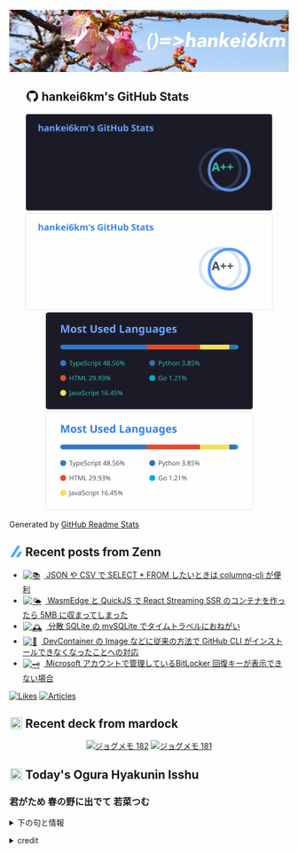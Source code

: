 <p align="center">

![()=>hankei6km](assets/images/header2.jpg)

</p>

<h2>
<img width="24" height="24" style="height:1em;width:1em;margin:0 0.05em 0 0.1em;vertical-align:-0.1em;"
 src="assets/images/github-dark.svg#gh-dark-mode-only" />
<img width="24" height="24" style="height:1em;width:1em;margin:0 0.05em 0 0.1em;vertical-align:-0.1em;"
 src="assets/images/github-light.svg#gh-light-mode-only" />
hankei6km's GitHub Stats
</h2>

<p align="center">

<img width="446" alt="hankei6km's GitHub stats" src="assets/images/stats-dark.svg#gh-dark-mode-only">
<img width="446" alt="hankei6km's GitHub stats" src="assets/images/stats-light.svg#gh-light-mode-only">
<img width="375" alt="Top Langs" src="assets/images/top-langs-dark.svg#gh-dark-mode-only">
<img width="375" alt="Top Langs" src="assets/images/top-langs-light.svg#gh-light-mode-only">

</p>

Generated by [GitHub Readme Stats](https://github.com/anuraghazra/github-readme-stats)

<h2>
<img width="24" height="24" style="width:1em; height:1em; margin: 0 .05em 0 .1em; vertical-align: -0.1em;" src="assets/images/zenn.svg">
Recent posts from Zenn
</h2>

<ul><li><a href="https://zenn.dev/hankei6km/articles/select-from-json-csv-by-using-columnq-cli"><img style="width:1.1em; height:1.1em; margin: 0 .5em 0 .1em; vertical-align: -0.1em;" width="18" height="18" alt="📚" src="https://twemoji.maxcdn.com/v/13.1.0/72x72/1f4da.png"> JSON や CSV で SELECT * FROM したいときは columnq-cli が便利</a></li><li><a href="https://zenn.dev/hankei6km/articles/react-streaming-ssr-in-wasmedge-quickjs"><img style="width:1.1em; height:1.1em; margin: 0 .5em 0 .1em; vertical-align: -0.1em;" width="18" height="18" alt="🌤️" src="https://twemoji.maxcdn.com/v/13.1.0/72x72/1f324.png"> WasmEdge と QuickJS で React Streaming SSR のコンテナを作ったら 5MB に収まってしまった</a></li><li><a href="https://zenn.dev/hankei6km/articles/time-travel-in-mvsqlite"><img style="width:1.1em; height:1.1em; margin: 0 .5em 0 .1em; vertical-align: -0.1em;" width="18" height="18" alt="🕰️" src="https://twemoji.maxcdn.com/v/13.1.0/72x72/1f570.png"> 分散 SQLite の mvSQLite でタイムトラベルにおねがい</a></li><li><a href="https://zenn.dev/hankei6km/articles/install-gh-cli-from-release"><img style="width:1.1em; height:1.1em; margin: 0 .5em 0 .1em; vertical-align: -0.1em;" width="18" height="18" alt="🧰" src="https://twemoji.maxcdn.com/v/13.1.0/72x72/1f9f0.png"> DevContainer の Image などに従来の方法で GitHub CLI がインストールできなくなったことへの対応</a></li><li><a href="https://zenn.dev/hankei6km/articles/show-bitlocker-recoverykey-on-microsoft-account"><img style="width:1.1em; height:1.1em; margin: 0 .5em 0 .1em; vertical-align: -0.1em;" width="18" height="18" alt="🗝️" src="https://twemoji.maxcdn.com/v/13.1.0/72x72/1f5dd.png"> Microsoft アカウントで管理しているBitLocker 回復キーが表示できない場合</a></li></ul>

[![Likes](https://badgen.org/img/zenn/hankei6km/likes?style=flat)](https://zenn.dev/hankei6km)
[![Articles](https://badgen.org/img/zenn/hankei6km/articles?style=flat)](https://zenn.dev/hankei6km)

<h2>
<img width="24" height="24" style="width:1em; height:1em; margin: 0 .05em 0 .1em; vertical-align: -0.1em;" src="https://twemoji.maxcdn.com/v/13.1.0/72x72/1f5bc.png">
Recent deck from mardock
</h2>

<p align="center">
<a href="https://hankei6km.github.io/mardock/deck/2022-10-in-outdoor-182"><img alt="ジョグメモ 182" src="https://hankei6km.github.io/mardock/assets/deck/2022-10-in-outdoor-182/2022-10-in-outdoor-182.png" width="270" height="152"></a>
<a href="https://hankei6km.github.io/mardock/deck/2022-09-in-outdoor-181"><img alt="ジョグメモ 181" src="https://hankei6km.github.io/mardock/assets/deck/2022-09-in-outdoor-181/2022-09-in-outdoor-181.png" width="270" height="152"></a>

</p>

<h2>
<img width="24" height="24" style="width:1em; height:1em; margin: 0 .05em 0 .1em; vertical-align: -0.1em;" src="https://twemoji.maxcdn.com/v/13.1.0/72x72/1f38e.png">
Today's Ogura Hyakunin Isshu
</h2>

<h3>君がため 春の野に出でて 若菜つむ</h3>
<p><details><summary>下の句と情報</summary><p>わが衣手に 雪は降りつつ</p><p>(きみがため はるののにいでて わかなつむ　わがころもでに ゆきはふりつつ)</p><ul><li>歌人 - <a href="http://linkdata.org/resource/rdf1s6833i#kajin_015">http://linkdata.org/resource/rdf1s6833i#kajin_015</a></li><li>読札 - <a href="https://commons.wikimedia.org/wiki/File:Hyakuninisshu_015.jpg">https://commons.wikimedia.org/wiki/File:Hyakuninisshu_015.jpg</a></li><li>異なる記録形式 - <a href="http://linkdata.org/resource/rdf1s8931i#audio_nhk_015">http://linkdata.org/resource/rdf1s8931i#audio_nhk_015</a></li></ul></details></p>

<details>
<summary>credit</summary>

- Title: 小倉百人一首かるたデータ
- Author: [Nanako Takahashi](http://linkdata.org/user/tnanako)
- Source: http://linkdata.org/work/rdf1s6834i
- License: http://creativecommons.org/licenses/by/3.0/deed.ja

</details>

